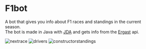 # F1bot
A bot that gives you info about F1 races and standings in the current season. </br>
The bot is made in Java with [JDA](https://github.com/DV8FromTheWorld/JDA) and gets info from the [Ergast](https://ergast.com/mrd/) api. </br>

![nextrace](https://i.imgur.com/FbbQhSG.png)
![drivers](https://i.imgur.com/XPIP2Vg.png)
![constructorstandings](https://i.imgur.com/kYmPgup.png)
